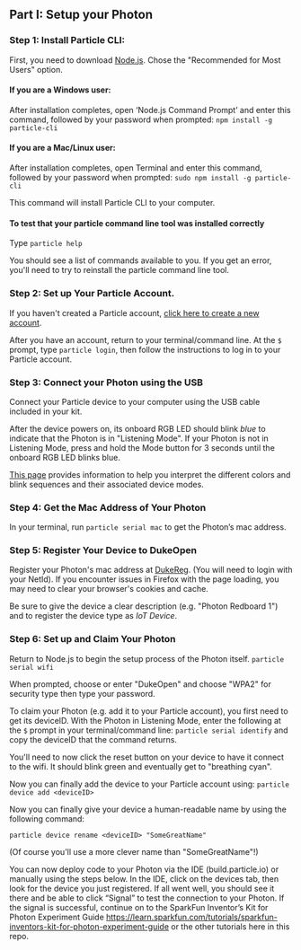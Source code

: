 ## Part I: Setup your Photon

### Step 1: Install Particle CLI:

First, you need to download [Node.js](https://nodejs.org/en/download/).  Chose the "Recommended for Most Users" option.  

#### If you are a Windows user:

After installation completes, open ‘Node.js Command Prompt’ and enter this command, followed by your password when prompted:
`npm install -g particle-cli`


#### If you are a Mac/Linux user:

After installation completes, open Terminal and enter this command, followed by your password when prompted:
`sudo npm install -g particle-cli`


This command will install Particle CLI to your computer.

#### To test that your particle command line tool was installed correctly

Type `particle help`

You should see a list of commands available to you.  If you get an error, you'll need to try to reinstall the particle command line tool.

### Step 2: Set up Your Particle Account.

If you haven't created a Particle account, [click here to create a new account](https://login.particle.io/signup).

After you have an account, return to your terminal/command line.  At the `$` prompt, type `particle login`, then follow the instructions to log in to your Particle account.

### Step 3: Connect your Photon using the USB

Connect your Particle device to your computer using the USB cable included in your kit.

After the device powers on, its onboard RGB LED should blink *blue* to indicate that the Photon is in "Listening Mode".  If your Photon is not in Listening Mode, press and hold the Mode button for 3 seconds until the onboard RGB LED blinks blue.

[This page](https://docs.particle.io/guide/getting-started/modes/photon/) provides information to help you interpret the different colors and blink sequences and their associated device modes.

### Step 4: Get the Mac Address of Your Photon

In your terminal, run `particle serial mac` to get the Photon’s mac address.  

### Step 5: Register Your Device to DukeOpen

Register your Photon's mac address at [DukeReg](https://dukereg.duke.edu/). (You will need to login with your NetId).   If you encounter issues in Firefox with the page loading, you may need to clear your browser's cookies and cache.

Be sure to give the device a clear description (e.g. "Photon Redboard 1") and to register the device type as *IoT Device*.

### Step 6: Set up and Claim Your Photon

Return to Node.js to begin the setup process of the Photon itself.
`particle serial wifi`

When prompted, choose or enter "DukeOpen" and choose "WPA2" for security type then type your password.

To claim your Photon (e.g. add it to your Particle account), you first need to get its deviceID.  With the Photon in Listening Mode, enter the following at the `$` prompt in your terminal/command line:
`particle serial identify`
and copy the deviceID that the command returns.

You'll need to now click the reset button on your device to have it connect to the wifi.  It should blink green and eventually get to "breathing cyan".

Now you can finally add the device to your Particle account using:
`particle device add <deviceID>`

Now you can finally give your device a human-readable name by using the following command:

`particle device rename <deviceID> "SomeGreatName"`

(Of course you'll use a more clever name than "SomeGreatName"!)

You can now deploy code to your Photon via the IDE (build.particle.io) or manually using the steps below.  In the IDE, click on the devices tab, then look for the device you just registered.  If all went well, you should see it there and be able to click “Signal” to test the connection to your Photon.  If the signal is successful, continue on to the SparkFun Inventor’s Kit for Photon Experiment Guide https://learn.sparkfun.com/tutorials/sparkfun-inventors-kit-for-photon-experiment-guide or the other tutorials here in this repo.

